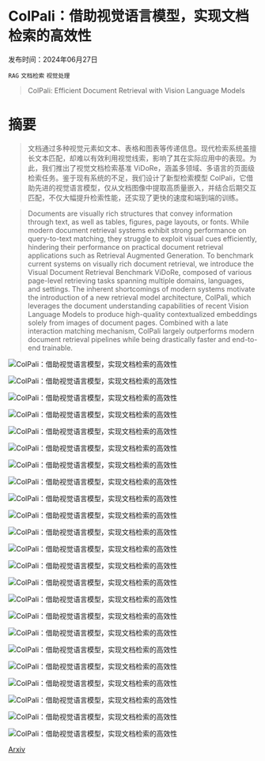 # ColPali：借助视觉语言模型，实现文档检索的高效性

发布时间：2024年06月27日

`RAG` `文档检索` `视觉处理`

> ColPali: Efficient Document Retrieval with Vision Language Models

# 摘要

> 文档通过多种视觉元素如文本、表格和图表等传递信息。现代检索系统虽擅长文本匹配，却难以有效利用视觉线索，影响了其在实际应用中的表现。为此，我们推出了视觉文档检索基准 ViDoRe，涵盖多领域、多语言的页面级检索任务。鉴于现有系统的不足，我们设计了新型检索模型 ColPali，它借助先进的视觉语言模型，仅从文档图像中提取高质量嵌入，并结合后期交互匹配，不仅大幅提升检索性能，还实现了更快的速度和端到端的训练。

> Documents are visually rich structures that convey information through text, as well as tables, figures, page layouts, or fonts. While modern document retrieval systems exhibit strong performance on query-to-text matching, they struggle to exploit visual cues efficiently, hindering their performance on practical document retrieval applications such as Retrieval Augmented Generation. To benchmark current systems on visually rich document retrieval, we introduce the Visual Document Retrieval Benchmark ViDoRe, composed of various page-level retrieving tasks spanning multiple domains, languages, and settings. The inherent shortcomings of modern systems motivate the introduction of a new retrieval model architecture, ColPali, which leverages the document understanding capabilities of recent Vision Language Models to produce high-quality contextualized embeddings solely from images of document pages. Combined with a late interaction matching mechanism, ColPali largely outperforms modern document retrieval pipelines while being drastically faster and end-to-end trainable.

![ColPali：借助视觉语言模型，实现文档检索的高效性](../../../paper_images/2407.01449/similarity_map_energy.png)

![ColPali：借助视觉语言模型，实现文档检索的高效性](../../../paper_images/2407.01449/final_architecture.png)

![ColPali：借助视觉语言模型，实现文档检索的高效性](../../../paper_images/2407.01449/x1.png)

![ColPali：借助视觉语言模型，实现文档检索的高效性](../../../paper_images/2407.01449/x2.png)

![ColPali：借助视觉语言模型，实现文档检索的高效性](../../../paper_images/2407.01449/x3.png)

![ColPali：借助视觉语言模型，实现文档检索的高效性](../../../paper_images/2407.01449/x4.png)

![ColPali：借助视觉语言模型，实现文档检索的高效性](../../../paper_images/2407.01449/similarity_map_kazakhstan.png)

![ColPali：借助视觉语言模型，实现文档检索的高效性](../../../paper_images/2407.01449/similarity_map_ferroelectrics.png)

![ColPali：借助视觉语言模型，实现文档检索的高效性](../../../paper_images/2407.01449/energy_1.jpeg)

![ColPali：借助视觉语言模型，实现文档检索的高效性](../../../paper_images/2407.01449/energy_2.jpeg)

![ColPali：借助视觉语言模型，实现文档检索的高效性](../../../paper_images/2407.01449/energy_3.jpeg)

![ColPali：借助视觉语言模型，实现文档检索的高效性](../../../paper_images/2407.01449/ai_1.jpeg)

![ColPali：借助视觉语言模型，实现文档检索的高效性](../../../paper_images/2407.01449/ai_2.jpeg)

![ColPali：借助视觉语言模型，实现文档检索的高效性](../../../paper_images/2407.01449/ai_3.jpeg)

![ColPali：借助视觉语言模型，实现文档检索的高效性](../../../paper_images/2407.01449/healthcare_1.jpeg)

![ColPali：借助视觉语言模型，实现文档检索的高效性](../../../paper_images/2407.01449/healthcare_2.jpeg)

![ColPali：借助视觉语言模型，实现文档检索的高效性](../../../paper_images/2407.01449/healthcare_3.jpeg)

![ColPali：借助视觉语言模型，实现文档检索的高效性](../../../paper_images/2407.01449/gov_1.jpeg)

![ColPali：借助视觉语言模型，实现文档检索的高效性](../../../paper_images/2407.01449/gov_2.jpeg)

![ColPali：借助视觉语言模型，实现文档检索的高效性](../../../paper_images/2407.01449/gov_3.jpeg)

![ColPali：借助视觉语言模型，实现文档检索的高效性](../../../paper_images/2407.01449/shift_1.jpeg)

![ColPali：借助视觉语言模型，实现文档检索的高效性](../../../paper_images/2407.01449/shift_2.jpeg)

![ColPali：借助视觉语言模型，实现文档检索的高效性](../../../paper_images/2407.01449/shift_3.jpeg)

[Arxiv](https://arxiv.org/abs/2407.01449)